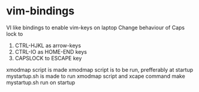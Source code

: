 # vim-bindings
VI like bindings to enable vim-keys on laptop
Change behaviour of Caps lock to
1. CTRL-HJKL as arrow-keys
2. CTRL-IO as HOME-END keys
3. CAPSLOCK to ESCAPE key

xmodmap script is made
xmodmap script is to be run, prefferably at startup
mystartup.sh is made to run xmodmap script and xcape command
make mystartup.sh run on startup

